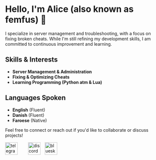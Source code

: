 # Hello, I'm Alice (also known as femfus) 👋

I specialize in server management and troubleshooting, with a focus on fixing broken cheats. While I'm still refining my development skills, I am committed to continuous improvement and learning.

## Skills & Interests
- **Server Management & Administration**
- **Fixing & Optimizing Cheats**
- **Learning Programming (Python atm & Lua)**

## Languages Spoken
- **English** (Fluent)
- **Danish** (Fluent)
- **Faroese** (Native)

Feel free to connect or reach out if you'd like to collaborate or discuss projects!

<a href="https://t.me/ciladev"><img src="https://github.com/user-attachments/assets/53059cb7-1214-4e98-a7a1-cceb8a90c0aa" alt="telegram" width="40" height="40" style="margin-right: 15px;"></a>
<a href="https://discord.com/invite/tEVWn24N"><img src="https://github.com/user-attachments/assets/7a543fcb-e225-4159-ad22-0eb3b544ba4b" alt="discord" width="40" height="40" style="margin-left: 15px;"></a>
<a href="https://bsky.app/profile/femfus.bsky.social"><img src="https://github.com/user-attachments/assets/98b4d15b-73d8-49a7-8f32-38fc0287949e" alt="bluesky" width="40" height="40" style="margin-left: 10px;"></a>
